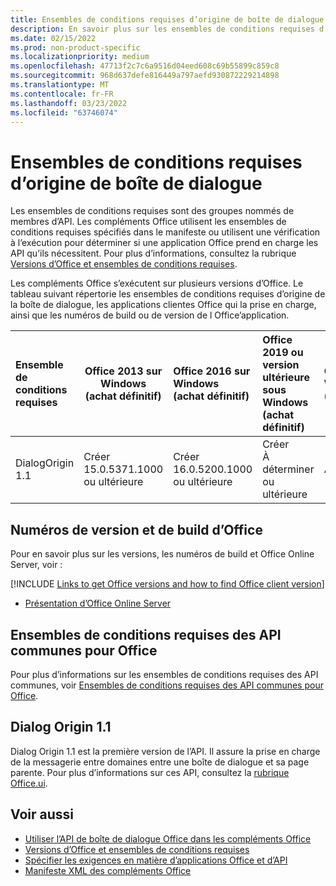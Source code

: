 ```yaml
---
title: Ensembles de conditions requises d’origine de boîte de dialogue
description: En savoir plus sur les ensembles de conditions requises d’origine de la boîte de dialogue.
ms.date: 02/15/2022
ms.prod: non-product-specific
ms.localizationpriority: medium
ms.openlocfilehash: 47713f2c7c6a9516d04eed608c69b55899c859c8
ms.sourcegitcommit: 968d637defe816449a797aefd930872229214898
ms.translationtype: MT
ms.contentlocale: fr-FR
ms.lasthandoff: 03/23/2022
ms.locfileid: "63746074"
---
```

# <a name="dialog-origin-requirement-sets"></a>Ensembles de conditions requises d’origine de boîte de dialogue

Les ensembles de conditions requises sont des groupes nommés de membres d’API. Les compléments Office utilisent les ensembles de conditions requises spécifiés dans le manifeste ou utilisent une vérification à l’exécution pour déterminer si une application Office prend en charge les API qu’ils nécessitent. Pour plus d’informations, consultez la rubrique [Versions d’Office et ensembles de conditions requises](../../develop/office-versions-and-requirement-sets.md).

Les compléments Office s’exécutent sur plusieurs versions d’Office. Le tableau suivant répertorie les ensembles de conditions requises d’origine de la boîte de dialogue, les applications clientes Office qui la prise en charge, ainsi que les numéros de build ou de version de l Office’application.

|  Ensemble de conditions requises  | Office 2013 sur Windows<br>(achat définitif) | Office 2016 sur Windows<br>(achat définitif) | Office 2019 ou version ultérieure sous Windows<br>(achat définitif) | Office pour Windows<br>(abonnement) |  Office sur iPad<br>(abonnement)  |  Office sur Mac<br>(les deux abonnements<br> et achat Office sur Mac 2019 et ultérieur)  | Office sur le web  |  Office Online Server  |
|:-----|-----|:-----|:-----|:-----|:-----|:-----|:-----|:-----|
| DialogOrigin 1.1  | Créer<br>15.0.5371.1000<br>ou ultérieure | Créer<br>16.0.5200.1000<br>ou ultérieure | Créer<br>À déterminer<br>ou ultérieure | À déterminer | 2.52 ou ultérieure | 16.52 ou ultérieure | Juillet 2021 | Version 2108<br>(Build 10377.1000)<br>ou ultérieure |

## <a name="office-versions-and-build-numbers"></a>Numéros de version et de build d’Office

Pour en savoir plus sur les versions, les numéros de build et Office Online Server, voir :

[!INCLUDE [Links to get Office versions and how to find Office client version](../../includes/links-get-office-versions-builds.md)]
- [Présentation d’Office Online Server](/officeonlineserver/office-online-server-overview)

## <a name="office-common-api-requirement-sets"></a>Ensembles de conditions requises des API communes pour Office

Pour plus d’informations sur les ensembles de conditions requises des API communes, voir [Ensembles de conditions requises des API communes pour Office](office-add-in-requirement-sets.md).

## <a name="dialog-origin-11"></a>Dialog Origin 1.1

Dialog Origin 1.1 est la première version de l’API. Il assure la prise en charge de la messagerie entre domaines entre une boîte de dialogue et sa page parente. Pour plus d’informations sur ces API, consultez la [rubrique Office.ui](/javascript/api/office/office.ui).

## <a name="see-also"></a>Voir aussi

- [Utiliser l’API de boîte de dialogue Office dans les compléments Office](../../develop/dialog-api-in-office-add-ins.md)
- [Versions d’Office et ensembles de conditions requises](../../develop/office-versions-and-requirement-sets.md)
- [Spécifier les exigences en matière d’applications Office et d’API](../../develop/specify-office-hosts-and-api-requirements.md)
- [Manifeste XML des compléments Office](../../develop/add-in-manifests.md)
